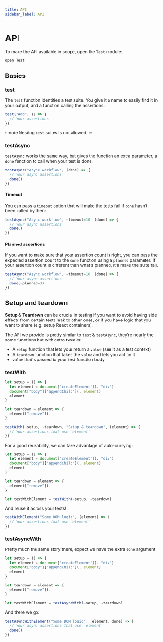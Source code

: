 ```yaml
---
title: API
sidebar_label: API
---
```


# API

To make the API available in scope, open the `Test` module:

```js title="Add_test.res"
open Test
```

## Basics

### test

The `test` function identifies a test suite. You give it a name to easily find it in your output, and a function calling the assertions.

```js title="Add_test.res"
test("Add", () => {
  // Your assertions
})
```

:::note
Nesting `test` suites is not allowed.
:::

### testAsync

`testAsync` works the same way, but gives the function an extra parameter, a `done` function to call when your test is done. 

```js title="AsyncWorkflow_test.res"
testAsync("Async workflow", (done) => {
  // Your async assertions
  done()
})
```

#### Timeout

You can pass a `timeout` option that will make the tests fail if `done` hasn't been called by then:

```js title="AsyncWorkflow_test.res"
testAsync("Async workflow", ~timeout=10, (done) => {
  // Your async assertions
  done()
})
```

#### Planned assertions

If you want to make sure that your assertion count is right, you can pass the expected assertion count to the `done` function using a `planned` parameter. If your assertion count is different than what's planned, it'll make the suite fail.

```js title="AsyncWorkflow_test.res"
testAsync("Async workflow", ~timeout=10, (done) => {
  // Your async assertions
  done(~planned=3)
})
```

## Setup and teardown

**Setup** & **Teardown** can be crucial in testing if you want to avoid having side effects from certain tests leak to other ones, or if you have logic that you want to share (e.g. setup React containers).

The API we provide is pretty similar to `test` & `testAsync`, they're nearly the same functions but with extra tweaks:

- A `setup` function that lets your return a `value` (see it as a test context)
- A `teardown` function that takes the `value` and lets you act on it
- `value` that's passed to your test function body

### testWith

```js title="SetupAndTeardown_test.res"
let setup = () => {
  let element = document["createElement"](. "div")
  document["body"]["appendChild"](. element)
  element
}

let teardown = element => {
  element["remove"](. )
}

testWith(~setup, ~teardown, "Setup & teardown", (element) => {
  // Your assertions that use `element`
})
```

For a good reusability, we can take advantage of auto-currying:

```js title="TestUtils.res"
let setup = () => {
  let element = document["createElement"](. "div")
  document["body"]["appendChild"](. element)
  element
}

let teardown = element => {
  element["remove"](. )
}

let testWithElement = testWith(~setup, ~teardown)
```

And reuse it across your tests!

```js title="SomeDOMTests_test.res"
testWithElement("Some DOM logic", (element) => {
  // Your assertions that use `element`
})
```

### testAsyncWith

Pretty much the same story there, expect we have the extra `done` argument

```js title="TestUtils.res"
let setup = () => {
  let element = document["createElement"](. "div")
  document["body"]["appendChild"](. element)
  element
}

let teardown = element => {
  element["remove"](. )
}

let testWithElement = testAsyncWith(~setup, ~teardown)
```

And there we go:

```js title="SomeDOMTests_test.res"
testAsyncWithElement("Some DOM logic", (element, done) => {
  // Your async assertions that use `element`
  done()
})
```